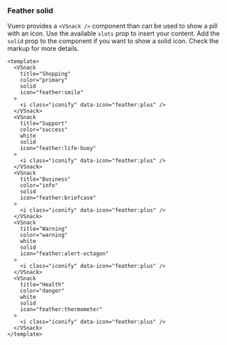 ### Feather solid

Vuero provides a `<VSnack />` component than can be used
to show a pill with an icon. Use the available `slots` prop
to insert your content. Add the `solid` prop to the component
if you want to show a solid icon. Check the markup for more details.

<!--code-->

```vue
<template>
  <VSnack
    title="Shopping"
    color="primary"
    solid
    icon="feather:smile"
  >
    <i class="iconify" data-icon="feather:plus" />
  </VSnack>
  <VSnack
    title="Support"
    color="success"
    white
    solid
    icon="feather:life-buoy"
  >
    <i class="iconify" data-icon="feather:plus" />
  </VSnack>
  <VSnack
    title="Business"
    color="info"
    solid
    icon="feather:briefcase"
  >
    <i class="iconify" data-icon="feather:plus" />
  </VSnack>
  <VSnack
    title="Warning"
    color="warning"
    white
    solid
    icon="feather:alert-octagon"
  >
    <i class="iconify" data-icon="feather:plus" />
  </VSnack>
  <VSnack
    title="Health"
    color="danger"
    white
    solid
    icon="feather:thermometer"
  >
    <i class="iconify" data-icon="feather:plus" />
  </VSnack>
</template>
```

<!--/code-->

<!--example-->

<div class="snacks">
  <VSnack title="Shopping" color="primary" solid icon="feather:smile">
    <i class="iconify" data-icon="feather:plus"></i>
  </VSnack>
  <VSnack
    title="Support"
    color="success"
    white
    solid
    icon="feather:life-buoy"
  >
    <i class="iconify" data-icon="feather:plus"></i>
  </VSnack>
  <VSnack title="Business" color="info" solid icon="feather:briefcase">
    <i class="iconify" data-icon="feather:plus"></i>
  </VSnack>
  <VSnack
    title="Warning"
    color="warning"
    white
    solid
    icon="feather:alert-octagon"
  >
    <i class="iconify" data-icon="feather:plus"></i>
  </VSnack>
  <VSnack
    title="Health"
    color="danger"
    white
    solid
    icon="feather:thermometer"
  >
    <i class="iconify" data-icon="feather:plus"></i>
  </VSnack>
</div>

<!--/example-->
